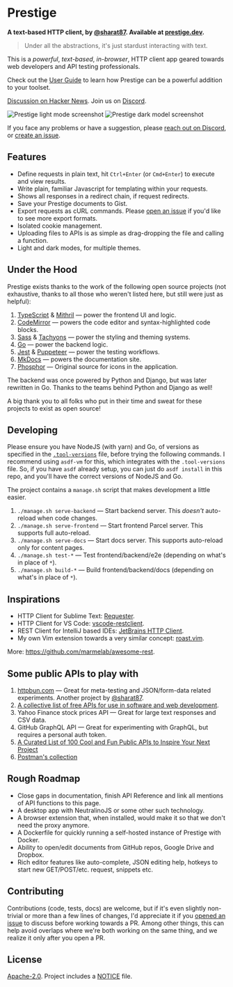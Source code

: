 # Prestige

**A text-based HTTP client, by [@sharat87](https://sharats.me). Available at [prestige.dev](https://prestige.dev).**

> Under all the abstractions, it's just stardust interacting with text.

This is a *powerful*, *text-based*, *in-browser*, HTTP client app geared towards web developers and API testing
professionals.

Check out the [User Guide](https://prestige.dev/docs) to learn how Prestige can be a powerful addition to your toolset.

[Discussion on Hacker News](https://news.ycombinator.com/item?id=27412445). Join us
on [Discord](https://discord.gg/6tc9fMmYRW).

![Prestige light mode screenshot](https://github.com/sharat87/prestige/raw/master/docs/content/img/screenshot-light.png#gh-light-mode-only)
![Prestige dark model screenshot](https://github.com/sharat87/prestige/raw/master/docs/content/img/screenshot-dark.png#gh-dark-mode-only)

If you face any problems or have a suggestion, please [reach out on Discord](https://discord.gg/6tc9fMmYRW),
or [create an issue](https://github.com/sharat87/prestige/issues/new).

## Features

- Define requests in plain text, hit `Ctrl+Enter` (or `Cmd+Enter`) to execute and view results.
- Write plain, familiar Javascript for templating within your requests.
- Shows all responses in a redirect chain, if request redirects.
- Save your Prestige documents to Gist.
- Export requests as cURL commands. Please [open an issue](https://github.com/sharat87/prestige/issues/new) if you'd
  like to see more export formats.
- Isolated cookie management.
- Uploading files to APIs is as simple as drag-dropping the file and calling a function.
- Light and dark modes, for multiple themes.

## Under the Hood

Prestige exists thanks to the work of the following open source projects (not exhaustive, thanks to all those who
weren't listed here, but still were just as helpful):

1. [TypeScript](https://www.typescriptlang.org/) & [Mithril](https://mithril.js.org/) &mdash; power the frontend UI and
   logic.
1. [CodeMirror](https://codemirror.net/) &mdash; powers the code editor and syntax-highlighted code blocks.
1. [Sass](https://sass-lang.com/) & [Tachyons](http://tachyons.io/) &mdash; power the styling and theming systems.
1. [Go](https://go.dev) &mdash; power the backend logic.
1. [Jest](https://jestjs.io/) & [Puppeteer](https://pptr.dev/) &mdash; power the testing workflows.
1. [MkDocs](https://www.mkdocs.org/) &mdash; powers the documentation site.
1. [Phosphor](https://phosphoricons.com/) &mdash; Original source for icons in the application.

The backend was once powered by Python and Django, but was later rewritten in Go. Thanks to the teams behind Python and
Django as well!

A big thank you to all folks who put in their time and sweat for these projects to exist as open source!

## Developing

Please ensure you have NodeJS (with yarn) and Go, of versions as specified in
the [`.tool-versions`](https://github.com/sharat87/prestige/blob/master/.tool-versions) file, before trying the
following commands. I recommend using `asdf-vm` for this, which integrates with the `.tool-versions` file. So, if you
have `asdf` already setup, you can just do `asdf install` in this repo, and you'll have the correct versions of NodeJS
and Go.

The project contains a `manage.sh` script that makes development a little easier.

1. `./manage.sh serve-backend` &mdash; Start backend server. This _doesn't_ auto-reload when code changes.
2. `./manage.sh serve-frontend` &mdash; Start frontend Parcel server. This supports full auto-reload.
3. `./manage.sh serve-docs` &mdash; Start docs server. This supports auto-reload only for content pages.
4. `./manage.sh test-*` &mdash; Test frontend/backend/e2e (depending on what's in place of `*`).
5. `./manage.sh build-*` &mdash; Build frontend/backend/docs (depending on what's in place of `*`).

## Inspirations

- HTTP Client for Sublime Text: [Requester](https://github.com/kylebebak/Requester).
- HTTP Client for VS Code: [vscode-restclient](https://github.com/Huachao/vscode-restclient).
- REST Client for IntelliJ based
  IDEs: [JetBrains HTTP Client](https://www.jetbrains.com/help/idea/http-client-in-product-code-editor.html).
- My own Vim extension towards a very similar concept: [roast.vim](https://github.com/sharat87/roast.vim).

More: <https://github.com/marmelab/awesome-rest>.

## Some public APIs to play with

1. [httpbun.com](https://httpbun.com) &mdash; Great for meta-testing and JSON/form-data related experiments. Another
   project by [@sharat87](https://sharats.me).
1. [A collective list of free APIs for use in software and web development](https://github.com/public-apis/public-apis).
1. Yahoo Finance stock prices API &mdash; Great for large text responses and CSV data.
1. GitHub GraphQL API &mdash; Great for experimenting with GraphQL, but requires a personal auth token.
1. [A Curated List of 100 Cool and Fun Public APIs to Inspire Your Next Project](https://medium.com/better-programming/a-curated-list-of-100-cool-and-fun-public-apis-to-inspire-your-next-project-7600ce3e9b3)
1. [Postman's collection](https://www.postman.com/cs-demo/workspace/public-rest-apis/collection/8854915-454a2dc7-dcbe-41cf-9bfa-da544fcd93a2)

## Rough Roadmap

- Close gaps in documentation, finish API Reference and link all mentions of API functions to this page.
- A desktop app with NeutralinoJS or some other such technology.
- A browser extension that, when installed, would make it so that we don't need the proxy anymore.
- A Dockerfile for quickly running a self-hosted instance of Prestige with Docker.
- Ability to open/edit documents from GitHub repos, Google Drive and Dropbox.
- Rich editor features like auto-complete, JSON editing help, hotkeys to start new GET/POST/etc. request, snippets etc.

## Contributing

Contributions (code, tests, docs) are welcome, but if it's even slightly non-trivial or more than a few lines of
changes, I'd appreciate it if you [opened an issue](https://github.com/sharat87/prestige/issues/new) to discuss before
working towards a PR. Among other things, this can help avoid overlaps where we're both working on the same thing, and
we realize it only after you open a PR.

## License

[Apache-2.0](https://github.com/sharat87/prestige/blob/master/LICENSE). Project includes a
[NOTICE](https://github.com/sharat87/prestige/blob/master/NOTICE) file.
